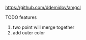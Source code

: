 https://github.com/ddemidov/amgcl

TODO features 
1. two point will merge together
2. add  outer color